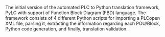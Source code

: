 The initial version of the automated PLC to Python translation framework, PyLC with support of Function Block Diagram (FBD) language. The framework consists of 4 different Python scripts for importing a PLCopen XML file, parsing it, extracting the information regarding each POU/Block, Python code generation, and finally, translation validation.
